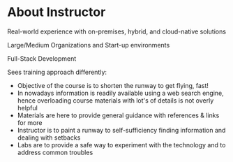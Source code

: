 # About Instructor

Real-world experience with on-premises, hybrid, and cloud-native solutions

Large/Medium Organizations and Start-up environments

Full-Stack Development

Sees training approach differently:

* Objective of the course is to shorten the runway to get flying, fast!
* In nowadays information is readily available using a web search engine, hence overloading course materials with lot's of details is not overly helpful
* Materials are here to provide general guidance with references & links for more
* Instructor is to paint a runway to self-sufficiency finding information and dealing with setbacks
* Labs are to provide a safe way to experiment with the technology and to address common troubles



